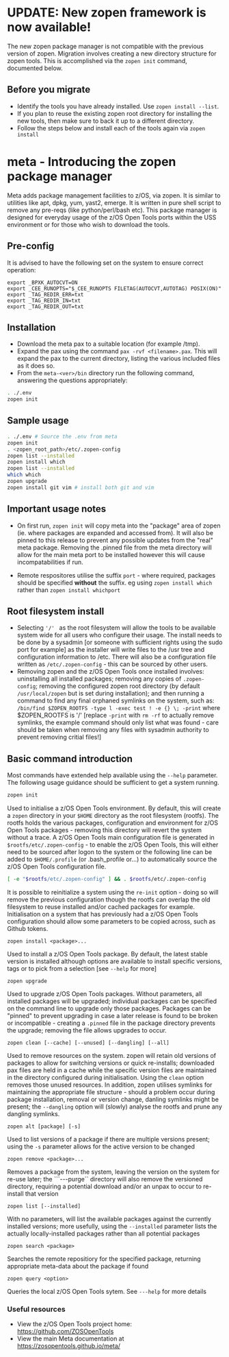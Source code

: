 # UPDATE: New zopen framework is now available!

The new zopen package manager is not compatible with the previous version of zopen. Migration involves creating a new directory structure for zopen tools. This is accomplished via the `zopen init` command, documented below.

## Before you migrate
* Identify the tools you have already installed. Use `zopen install --list`.
* If you plan to reuse the existing zopen root directory for installing the new tools, then make sure to back it up to a different directory.
* Follow the steps below and install each of the tools again via `zopen install`

# meta - Introducing the zopen package manager
Meta adds package management facilities to z/OS, via zopen. It is similar to utilities like apt, dpkg, yum, yast2, emerge. It is written in pure shell script to remove any pre-reqs (like python/perl/bash etc).
This package manager is designed for everyday usage of the z/OS Open Tools ports within the USS environment or for those who wish to download the tools.

## Pre-config
It is advised to have the following set on the system to ensure correct operation:
```
export _BPXK_AUTOCVT=ON
export _CEE_RUNOPTS="$_CEE_RUNOPTS FILETAG(AUTOCVT,AUTOTAG) POSIX(ON)"
export _TAG_REDIR_ERR=txt
export _TAG_REDIR_IN=txt
export _TAG_REDIR_OUT=txt
```

## Installation
- Download the meta pax to a suitable location (for example /tmp).
- Expand the pax using the command ```pax -rvf <filename>.pax```.  This will expand the pax to the current directory, listing the various included files as it does so.
- From the ```meta-<ver>/bin``` directory run the following command, answering the questions appropriately:
```bash
. ./.env
zopen init
```

## Sample usage
```bash
. ./.env # Source the .env from meta
zopen init
. <zopen_root_path>/etc/.zopen-config
zopen list --installed
zopen install which
zopen list --installed
which which
zopen upgrade
zopen install git vim # install both git and vim
```

## Important usage notes
- On first run, ```zopen init``` will copy meta into the "package" area of zopen (ie. where packages are expanded and accessed from).  It will also be pinned to this release to prevent any possible updates from the "real" meta package. Removing the .pinned file from the meta directory will allow for the main meta port to be installed however this will cause incompatabilities if run.

- Remote respositores utilise the suffix `port` - where required, packages should be specified **without** the suffix. eg using `zopen install which` rather than `zopen install whichport`

## Root filesystem install
- Selecting `'/' ` as the root filesystem will allow the tools to be available system wide for all users who configure their usage. The install needs to be done by a sysadmin [or someone with sufficient rights using the sudo port for example] as the installer will write files to the /usr tree and configuration information to /etc. There will also be a configuration file written as ```/etc/.zopen-config``` - this can be sourced by other users.
- Removing zopen and the z/OS Open Tools once installed involves: uninstalling all installed packages; removing any copies of `.zopen-config`; removing the configured zopen root directory (by default ```/usr/local/zopen``` but is set during installation); and then running a command to find any final orphaned symlinks on the system, such as: `/bin/find $ZOPEN_ROOTFS -type l -exec test ! -e {} \; -print`  where $ZOPEN_ROOTFS is '/' [replace `-print` with `rm -rf` to actually remove symlinks, the example command should only list what was found - care should be taken when removing any files with sysadmin authority to prevent removing critial files!]

## Basic command introduction
Most commands have extended help available using the `--help` parameter.  The following usage guidance should be sufficient to get a system running.

```bash
zopen init
```

Used to initialise a z/OS Open Tools environment. By default, this will create a ```zopen``` directory in your ```$HOME``` directory as the root filesystem (rootfs).  The rootfs holds the various packages, configuration and environment for z/OS Open Tools packages - removing this directory will revert the system without a trace.  A z/OS Open Tools main configuration file is generated in ```$rootfs/etc/.zopen-config``` - to enable the z/OS Open Tools, this will either need to be sourced after logon to the system or the following line can be added to ```$HOME/.profile``` (or .bash_profile or...) to automatically source the z/OS Open Tools configuration file.
```bash
[ -e "$rootfs/etc/.zopen-config" ] && . $rootfs/etc/.zopen-config
```
It is possible to reinitialize a system using the ```re-init``` option - doing so will remove the previous configuration though the rootfs can overlap the old filesystem to reuse installed and/or cached packages for example.  Initialisation on a system that has previously had a z/OS Open Tools configuration should allow some parameters to be copied across, such as Github tokens.

```
zopen install <package>...
```

Used to install a z/OS Open Tools package.  By default, the latest stable version is installed although options are available to install specific versions, tags or to pick from a selection [see ```--help``` for more]

```
zopen upgrade
```

Used to upgrade z/OS Open Tools packages.  Without parameters, all installed packages will be upgraded; individual packages can be specified on the command line to upgrade only those packages.  Packages can be "pinned" to prevent upgrading in case a later release is found to be broken or incompatible - creating a ```.pinned``` file in the package directory prevents the upgrade; removing the file allows upgrades to occur.

```
zopen clean [--cache] [--unused] [--dangling] [--all]
```

Used to remove resources on the system.  zopen will retain old versions of packages to allow for switching versions or quick re-installs; downloaded pax files are held in a cache while the specific version files are maintained in the directory configured during initialisation.  Using the ```clean``` option removes those unused resources.  In addition, zopen utilises symlinks for maintaining the appropriate file structure - should a problem occur during package installation, removal or version change, danling symlinks might be present; the ``--dangling`` option will (slowly) analyse the rootfs and prune any dangling symlinks.

```
zopen alt [package] [-s]
```

Used to list versions of a package if there are multiple versions present; using the ```-s``` parameter allows for the active version to be changed

```
zopen remove <package>...
```

Removes a package from the system, leaving the version on the system for re-use later; the ```---purge`` directory will also remove the versioned directory, requiring a potential download and/or an unpax to occur to re-install that version


```
zopen list [--installed]
```

With no parameters, will list the available packages against the currently installed versions; more usefully, using the ```--installed``` parameter lists the actually locally-installed packages rather than all potential packages

```
zopen search <package>
```

Searches the remote repositiory for the specified package, returning appropriate meta-data about the package if found

```
zopen query <option>
```

Queries the local z/OS Open Tools sytem. See ```---help``` for more details


### Useful resources
- View the z/OS Open Tools project home: https://github.com/ZOSOpenTools
- View the main Meta documentation at https://zosopentools.github.io/meta/
